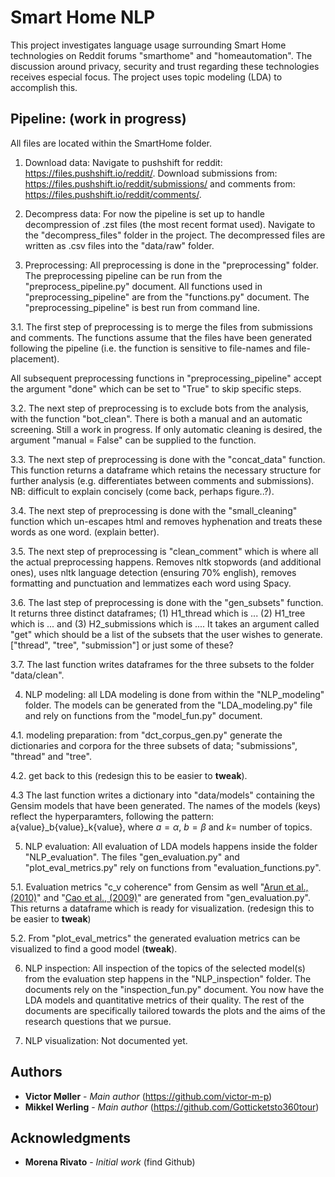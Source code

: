# Smart Home NLP

This project investigates language usage surrounding Smart Home 
technologies on Reddit forums "smarthome" and "homeautomation". 
The discussion around privacy, security and trust regarding 
these technologies receives especial focus. The project uses
topic modeling (LDA) to accomplish this. 

## Pipeline: (work in progress)

All files are located within the SmartHome folder. 

1. Download data: Navigate to pushshift for reddit: https://files.pushshift.io/reddit/.
Download submissions from: https://files.pushshift.io/reddit/submissions/ 
and comments from: https://files.pushshift.io/reddit/comments/. 

2. Decompress data: For now the pipeline is set up to handle decompression of 
.zst files (the most recent format used). Navigate to the "decompress_files" folder 
in the project. The decompressed files are written as .csv files into the "data/raw"
folder. 

3. Preprocessing: All preprocessing is done in the "preprocessing" folder. 
The preprocessing pipeline can be run from the "preprocess_pipeline.py"
document. All functions used in "preprocessing_pipeline" are from the "functions.py"
document. The "preprocessing_pipeline" is best run from command line. 

3.1. The first step of preprocessing is to merge the files from submissions and 
comments. The functions assume that the files have been generated following the 
pipeline (i.e. the function is sensitive to file-names and file-placement). 

All subsequent preprocessing functions in "preprocessing_pipeline" accept 
the argument "done" which can be set to "True" to skip specific steps. 

3.2. The next step of preprocessing is to exclude bots from the analysis,
with the function "bot_clean". There
is both a manual and an automatic screening. Still a work in progress. 
If only automatic cleaning is desired, the argument 
"manual = False" can be supplied to the function. 

3.3. The next step of preprocessing is done with the "concat_data" function. 
This function returns a dataframe which retains the necessary structure
for further analysis (e.g. differentiates between comments and submissions). 
NB: difficult to explain concisely (come back, perhaps figure..?). 

3.4. The next step of preprocessing is done with the "small_cleaning" function
which un-escapes html and removes hyphenation and treats these words as one word. 
(explain better). 

3.5. The next step of preprocessing is "clean_comment" which is where all the 
actual preprocessing happens. Removes nltk stopwords (and additional ones), 
uses nltk language detection (ensuring 70% english), removes formatting and
punctuation and lemmatizes each word using Spacy. 

3.6. The last step of preprocessing is done with the "gen_subsets" function. It 
returns three distinct dataframes; (1) H1_thread which is ... (2)
H1_tree which is ... and (3) H2_submissions which is .... It takes an argument
called "get" which should be a list of the subsets that the user wishes to 
generate. ["thread", "tree", "submission"] or just some of these? 

3.7. The last function writes dataframes for the three subsets to the folder "data/clean". 

4. NLP modeling: all LDA modeling is done from within the "NLP_modeling" folder. 
The models can be generated from the "LDA_modeling.py" file and rely on functions
from the "model_fun.py" document. 

4.1. modeling preparation: from "dct_corpus_gen.py" generate the dictionaries
and corpora for the three subsets of data; "submissions", "thread" and "tree". 

4.2. get back to this (redesign this to be easier to **tweak**). 

4.3 The last function writes a dictionary into "data/models" 
containing the Gensim models that have been generated. The names of 
the models (keys) reflect the hyperparamters, following the pattern:
a{value}_b{value}_k{value}, where $a = \alpha$, $b = \beta$ and 
$k =$ number of topics. 

5. NLP evaluation: All evaluation of LDA models happens inside the folder "NLP_evaluation". 
The files "gen_evaluation.py" and "plot_eval_metrics.py" rely on functions from 
"evaluation_functions.py". 

5.1. Evaluation metrics "c_v coherence" from Gensim as well "[Arun et al., (2010)](https://link.springer.com/chapter/10.1007/978-3-642-13657-3_43)"
and "[Cao et al., (2009)](https://www.sciencedirect.com/science/article/pii/S092523120800372X?casa_token=pgLkNhzwqGoAAAAA:G51AiUtCIWm8Xy0WvEtws_ckwCS0Gi8m-66YHJ5kvAxTVYQsNBz97Rdsd85A-Ot_5kC7mD1Hwtg)" are generated from "gen_evaluation.py". This returns a dataframe which is ready 
for visualization. (redesign this to be easier to **tweak**)

5.2. From "plot_eval_metrics" the generated evaluation metrics can be visualized
to find a good model (**tweak**). 

6. NLP inspection: All inspection of the topics of the selected model(s) from the 
evaluation step happens in the "NLP_inspection" folder. The documents rely on the 
"inspection_fun.py" document. You now have the LDA models and quantitative metrics
of their quality. The rest of the documents are specifically tailored towards
the plots and the aims of the research questions that we pursue. 

7. NLP visualization: Not documented yet. 

## Authors

* **Victor Møller** - *Main author* (https://github.com/victor-m-p)
* **Mikkel Werling** - *Main author* (https://github.com/Gotticketsto360tour)

## Acknowledgments

* **Morena Rivato** - *Initial work* (find Github)